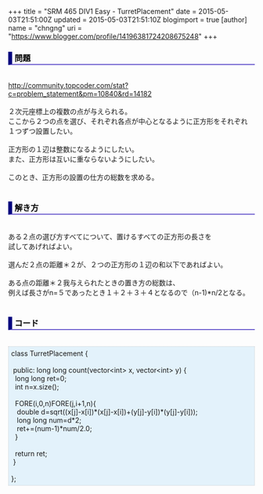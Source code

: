 +++
title = "SRM 465 DIV1 Easy - TurretPlacement"
date = 2015-05-03T21:51:00Z
updated = 2015-05-03T21:51:10Z
blogimport = true 
[author]
	name = "chngng"
	uri = "https://www.blogger.com/profile/14196381724208675248"
+++

<div dir="ltr" style="text-align: left;" trbidi="on"><h3 style="border-bottom: 2px solid slateblue; border-left: 8px solid navy; color: black; padding: 0px 0px 1px 5px;">問題 </h3><br /><a href="http://community.topcoder.com/stat?c=problem_statement&amp;pm=10840&amp;rd=14182" target="_blank">http://community.topcoder.com/stat?c=problem_statement&amp;pm=10840&amp;rd=14182</a><br /><br />２次元座標上の複数の点が与えられる。<br />ここから２つの点を選び、それぞれ各点が中心となるように正方形をそれぞれ<br />１つずつ設置したい。<br /><br />正方形の１辺は整数になるようにしたい。<br />また、正方形は互いに重ならないようにしたい。<br /><br />このとき、正方形の設置の仕方の総数を求める。<br /><br /><h3 style="border-bottom: 2px solid slateblue; border-left: 8px solid navy; color: black; padding: 0px 0px 1px 5px;">解き方 </h3><br />ある２点の選び方すべてについて、置けるすべての正方形の長さを<br />試してあげればよい。<br /><br />選んだ２点の距離＊２が、２つの正方形の１辺の和以下であればよい。<br /><br />ある点の距離＊２我与えられたときの置き方の総数は、<br />例えば長さがn=５であったとき１＋２＋３＋４となるので（n-1)*n/2となる。<br /><br /><h3 style="border-bottom: 2px solid slateblue; border-left: 8px solid navy; color: black; padding: 0px 0px 1px 5px;">コード </h3><br /><div style="background-color: #e3f2fb; border: 1px dotted #CCCCCC; padding: 5px;">class TurretPlacement {<br /><br /><span class="Apple-tab-span" style="white-space: pre;"> </span>public: long long count(vector&lt;int&gt; x, vector&lt;int&gt; y) {<br /><span class="Apple-tab-span" style="white-space: pre;">  </span>long long ret=0;<br /><span class="Apple-tab-span" style="white-space: pre;">  </span>int n=x.size();<br /><br /><span class="Apple-tab-span" style="white-space: pre;">  </span>FORE(i,0,n)FORE(j,i+1,n){<br /><span class="Apple-tab-span" style="white-space: pre;">   </span>double d=sqrt((x[j]-x[i])*(x[j]-x[i])+(y[j]-y[i])*(y[j]-y[i]));<br /><span class="Apple-tab-span" style="white-space: pre;">   </span>long long num=d*2;<br /><span class="Apple-tab-span" style="white-space: pre;">   </span>ret+=(num-1)*num/2.0;<br /><span class="Apple-tab-span" style="white-space: pre;">  </span>}<br /><br /><span class="Apple-tab-span" style="white-space: pre;">  </span>return ret;<br /><span class="Apple-tab-span" style="white-space: pre;"> </span>}<br /><br />};</div></div>
